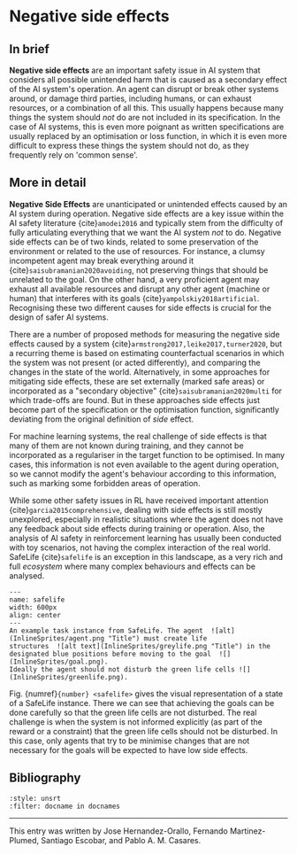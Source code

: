 # Negative side effects


## In brief

**Negative side effects** are an important safety
issue in AI system that considers all possible unintended harm that is
caused as a secondary effect of the AI system's operation. An agent can
disrupt or break other systems around, or damage third parties,
including humans, or can exhaust resources, or a combination of all
this. This usually happens because many things the system should *not*
do are not included in its specification. In the case of AI systems,
this is even more poignant as written specifications are usually
replaced by an optimisation or loss function, in which it is even more
difficult to express these things the system should not do, as they
frequently rely on 'common sense'.

## More in detail

**Negative Side Effects** are unanticipated or
unintended effects caused by an AI system during operation. Negative
side effects are a key issue within the AI safety literature
{cite}`amodei2016` and typically stem from the difficulty of fully
articulating everything that we want the AI system *not* to do. Negative
side effects can be of two kinds, related to some preservation of the
environment or related to the use of resources. For instance, a clumsy
incompetent agent may break everything around it
{cite}`saisubramanian2020avoiding`, not preserving things that should be
unrelated to the goal. On the other hand, a very proficient agent may
exhaust all available resources and disrupt any other agent (machine or
human) that interferes with its goals {cite}`yampolskiy2018artificial`.
Recognising these two different causes for side effects is crucial for
the design of safer AI systems.

There are a number of proposed methods for measuring the negative side
effects caused by a system {cite}`armstrong2017,leike2017,turner2020`,
but a recurring theme is based on estimating counterfactual scenarios in
which the system was not present (or acted differently), and comparing
the changes in the state of the world. Alternatively, in some approaches
for mitigating side effects, these are set externally (marked safe
areas) or incorporated as a "secondary objective"
{cite}`saisubramanian2020multi` for which trade-offs are found. But in these
approaches side effects just become part of the specification or the
optimisation function, significantly deviating from the original
definition of *side* effect.

For machine learning systems, the real challenge of side effects is that
many of them are not known during training, and they cannot be
incorporated as a regulariser in the target function to be optimised. In
many cases, this information is not even available to the agent during
operation, so we cannot modify the agent's behaviour according to this
information, such as marking some forbidden areas of operation.

While some other safety issues in RL have received important attention
{cite}`garcia2015comprehensive`, dealing with side effects is still mostly
unexplored, especially in realistic situations where the agent does not
have any feedback about side effects during training or operation. Also,
the analysis of AI safety in reinforcement learning has usually been
conducted with toy scenarios, not having the complex interaction of the
real world. SafeLife {cite}`safelife` is an exception in this landscape, as a
very rich and full *ecosystem* where many complex behaviours and effects
can be analysed.


```{figure} ./SafeLifelevel7.png
---
name: safelife
width: 600px
align: center
---
An example task instance from SafeLife. The agent  ![alt](InlineSprites/agent.png "Title") must create life
structures  ![alt text](InlineSprites/greylife.png "Title") in the designated blue positions before moving to the goal  ![](InlineSprites/goal.png).
Ideally the agent should not disturb the green life cells ![](InlineSprites/greenlife.png).
```

Fig.  {numref}`{number} <safelife>` gives the visual representation of a state
of a SafeLife instance. There we can see that achieving the goals can be
done carefully so that the green life cells are not disturbed. The real
challenge is when the system is not informed explicitly (as part of the
reward or a constraint) that the green life cells should not be
disturbed. In this case, only agents that try to be minimise changes
that are not necessary for the goals will be expected to have low side
effects.





## Bibliography

```{bibliography}
:style: unsrt
:filter: docname in docnames
```

---
 
This entry was written by Jose Hernandez-Orallo, Fernando Martinez-Plumed, Santiago Escobar, and Pablo A. M. Casares.
